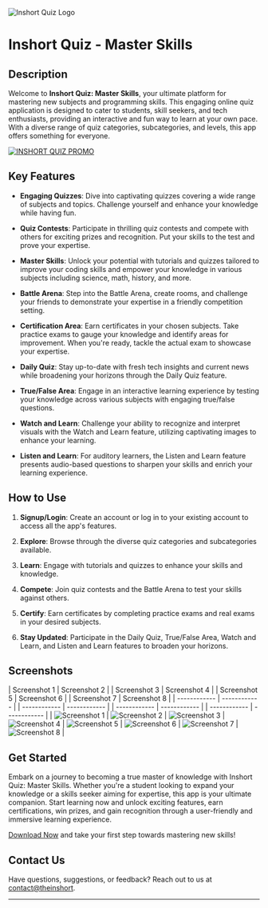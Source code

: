 ![Inshort Quiz Logo](https://play-lh.googleusercontent.com/fh4Lu_Ptw-HFcSPSzr-ZwZOvf13yVF1N2Jz2tPD7gjXPvULbo7vFgR4Nr1PaL9nQxw=s148-rw) 
# Inshort Quiz - Master Skills

## Description

Welcome to **Inshort Quiz: Master Skills**, your ultimate platform for mastering new subjects and programming skills. This engaging online quiz application is designed to cater to students, skill seekers, and tech enthusiasts, providing an interactive and fun way to learn at your own pace. With a diverse range of quiz categories, subcategories, and levels, this app offers something for everyone.

[![INSHORT QUIZ PROMO](https://img.youtube.com/vi/jhTVA7LI1zc/maxresdefault.jpg)](https://www.youtube.com/watch?v=jhTVA7LI1zc)


## Key Features

- **Engaging Quizzes**: Dive into captivating quizzes covering a wide range of subjects and topics. Challenge yourself and enhance your knowledge while having fun.

- **Quiz Contests**: Participate in thrilling quiz contests and compete with others for exciting prizes and recognition. Put your skills to the test and prove your expertise.

- **Master Skills**: Unlock your potential with tutorials and quizzes tailored to improve your coding skills and empower your knowledge in various subjects including science, math, history, and more.

- **Battle Arena**: Step into the Battle Arena, create rooms, and challenge your friends to demonstrate your expertise in a friendly competition setting.

- **Certification Area**: Earn certificates in your chosen subjects. Take practice exams to gauge your knowledge and identify areas for improvement. When you're ready, tackle the actual exam to showcase your expertise.

- **Daily Quiz**: Stay up-to-date with fresh tech insights and current news while broadening your horizons through the Daily Quiz feature.

- **True/False Area**: Engage in an interactive learning experience by testing your knowledge across various subjects with engaging true/false questions.

- **Watch and Learn**: Challenge your ability to recognize and interpret visuals with the Watch and Learn feature, utilizing captivating images to enhance your learning.

- **Listen and Learn**: For auditory learners, the Listen and Learn feature presents audio-based questions to sharpen your skills and enrich your learning experience.

## How to Use

1. **Signup/Login**: Create an account or log in to your existing account to access all the app's features.
   
2. **Explore**: Browse through the diverse quiz categories and subcategories available.
   
3. **Learn**: Engage with tutorials and quizzes to enhance your skills and knowledge.
   
4. **Compete**: Join quiz contests and the Battle Arena to test your skills against others.
   
5. **Certify**: Earn certificates by completing practice exams and real exams in your desired subjects.
   
6. **Stay Updated**: Participate in the Daily Quiz, True/False Area, Watch and Learn, and Listen and Learn features to broaden your horizons.

## Screenshots

| Screenshot 1 | Screenshot 2 | | Screenshot 3 | Screenshot 4 | | Screenshot 5 | Screenshot 6 | | Screenshot 7 | Screenshot 8 |
| ------------ | ------------ | | ------------ | ------------ | | ------------ | ------------ | | ------------ | ------------ |
| ![Screenshot 1](https://play-lh.googleusercontent.com/bObW2f9dFbOPrcTqiAaxso_8dVfq8Bt8qG4vxKmWNZoppSH6zo-rRPLrJvd8d0-N3js=w2560-h1440-rw) | ![Screenshot 2](https://play-lh.googleusercontent.com/0vde90y_w-h7P07h4nIpazWiRm8t7uhX4Z5ejpK7CmbFcnl6_MiHWnI-SbM5hsWaGJs=w2560-h1440-rw) | ![Screenshot 3](https://play-lh.googleusercontent.com/L8-4pC3Png5hA0Da0fRC_O2T6s0VEvs5zwwpOI5pNYAxWjYjv5xZboUvtxmeHjPLYw=w2560-h1440-rw) | ![Screenshot 4](https://play-lh.googleusercontent.com/pYDFIl1ynqXTuM5fHPMpDLuM9PoRF15Yau_ac-88icq_3S8qr3nt7_MhjVMYc51I4Vg=w2560-h1440-rw) |  ![Screenshot 5](https://play-lh.googleusercontent.com/imNaOyqVEjtrzU6Q9PPMa85ftEAunqQ-U-sRH_NmE0CLio9F9wO_x6juilcnriOwzkI=w2560-h1440-rw) | ![Screenshot 6](https://play-lh.googleusercontent.com/bidpQOhXNacnO7nKMsXJHusK68ZLoRdiImwvYdO1eQ5Gtx4_9YBA4DggCjdGh3sMPY47=w2560-h1440-rw) | ![Screenshot 7](https://play-lh.googleusercontent.com/PLv6EuHqL42zNv7RsKs_9-Px7GeCynSvdiYI7-ICmNiESmfOI6DRfypym7UiGHKuG2og=w2560-h1440-rw) | ![Screenshot 8](https://play-lh.googleusercontent.com/o8NX_bQdntbj-YKGvtVkw1C3BU3Qw4YZsv-kD6u34YII8PXhn2avOzn-0b1lOGHdF3Rn=w2560-h1440-rw) |


## Get Started

Embark on a journey to becoming a true master of knowledge with Inshort Quiz: Master Skills. Whether you're a student looking to expand your knowledge or a skills seeker aiming for expertise, this app is your ultimate companion. Start learning now and unlock exciting features, earn certifications, win prizes, and gain recognition through a user-friendly and immersive learning experience.


[Download Now](https://play.google.com/store/apps/details?id=com.theinshort.inshortquiz) and take your first step towards mastering new skills!

## Contact Us

Have questions, suggestions, or feedback? Reach out to us at [contact@theinshort](contact@theinshort).

---
